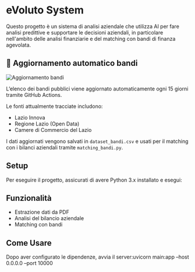 # eVoluto System

Questo progetto è un sistema di analisi aziendale che utilizza AI per fare analisi predittive e supportare le decisioni aziendali, in particolare nell'ambito delle analisi finanziarie e del matching con bandi di finanza agevolata.


## 🔄 Aggiornamento automatico bandi

![Aggiornamento bandi](https://github.com/matteoparis/evoluto/actions/workflows/update_bandi.yml/badge.svg)

L’elenco dei bandi pubblici viene aggiornato automaticamente ogni 15 giorni tramite GitHub Actions.

Le fonti attualmente tracciate includono:
- Lazio Innova
- Regione Lazio (Open Data)
- Camere di Commercio del Lazio

I dati aggiornati vengono salvati in `dataset_bandi.csv` e usati per il matching con i bilanci aziendali tramite `matching_bandi.py`.
## Setup
Per eseguire il progetto, assicurati di avere Python 3.x installato e esegui:
## Funzionalità
- Estrazione dati da PDF
- Analisi del bilancio aziendale
- Matching con bandi

## Come Usare
Dopo aver configurato le dipendenze, avvia il server:uvicorn main:app –host 0.0.0.0 –port 10000
